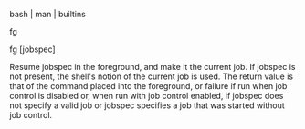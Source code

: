  bash | man | builtins

fg

fg [jobspec]

Resume jobspec in the foreground, and make it the current job. 
If jobspec is not present, the shell's notion of the current job is used. 
The return value is that of the command placed into the foreground, or failure if run when job control is disabled or, when run with job control enabled, if jobspec does not specify a valid job or jobspec specifies a job that was started without job control.

